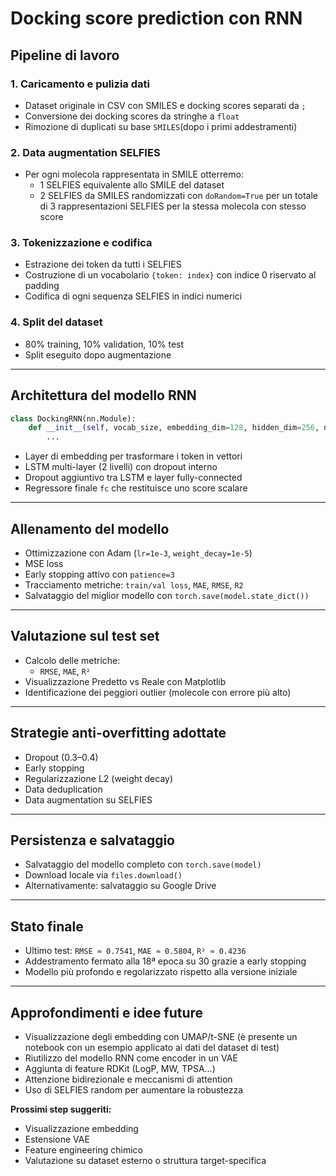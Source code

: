 # Docking score prediction con RNN

## Pipeline di lavoro

### 1. **Caricamento e pulizia dati**
- Dataset originale in CSV con SMILES e docking scores separati da `;`
- Conversione dei docking scores da stringhe a `float`
- Rimozione di duplicati su base `SMILES`(dopo i primi addestramenti) 


### 2. **Data augmentation SELFIES**
- Per ogni molecola rappresentata in SMILE otterremo:
  + 1 SELFIES equivalente allo SMILE del dataset  
  + 2 SELFIES da SMILES randomizzati con `doRandom=True`
per un totale di 3 rappresentazioni SELFIES per la stessa molecola con  stesso score 


### 3. **Tokenizzazione e codifica**
- Estrazione dei token da tutti i SELFIES
- Costruzione di un vocabolario `{token: index}` con indice 0 riservato al padding
- Codifica di ogni sequenza SELFIES in indici numerici

### 4. **Split del dataset**
- 80% training, 10% validation, 10% test
- Split eseguito dopo augmentazione

---

## Architettura del modello RNN

```python
class DockingRNN(nn.Module):
    def __init__(self, vocab_size, embedding_dim=128, hidden_dim=256, num_layers=2, dropout=0.3):
        ...
```

- Layer di embedding per trasformare i token in vettori
- LSTM multi-layer (2 livelli) con dropout interno
- Dropout aggiuntivo tra LSTM e layer fully-connected
- Regressore finale `fc` che restituisce uno score scalare

---

## Allenamento del modello

- Ottimizzazione con Adam (`lr=1e-3`, `weight_decay=1e-5`)
- MSE loss
- Early stopping attivo con `patience=3`
- Tracciamento metriche: `train/val loss`, `MAE`, `RMSE`, `R2`
- Salvataggio del miglior modello con `torch.save(model.state_dict())`

---

## Valutazione sul test set

- Calcolo delle metriche:
  - `RMSE`, `MAE`, `R²`
- Visualizzazione Predetto vs Reale con Matplotlib
- Identificazione dei peggiori outlier (molecole con errore più alto)

---

## Strategie anti-overfitting adottate

- Dropout (0.3–0.4)
- Early stopping
- Regularizzazione L2 (weight decay)
- Data deduplication
- Data augmentation su SELFIES


---

## Persistenza e salvataggio

- Salvataggio del modello completo con `torch.save(model)`
- Download locale via `files.download()`
- Alternativamente: salvataggio su Google Drive

---

## Stato finale

- Ultimo test: `RMSE ≈ 0.7541`, `MAE ≈ 0.5804`, `R² ≈ 0.4236`
- Addestramento fermato alla 18ª epoca su 30 grazie a early stopping
- Modello più profondo e regolarizzato rispetto alla versione iniziale

---
## Approfondimenti e idee future

- Visualizzazione degli embedding con UMAP/t-SNE (è presente un notebook con un esempio applicato ai dati del dataset di test)
- Riutilizzo del modello RNN come encoder in un VAE
- Aggiunta di feature RDKit (LogP, MW, TPSA...)
- Attenzione bidirezionale e meccanismi di attention
- Uso di SELFIES random per aumentare la robustezza

**Prossimi step suggeriti:**
- Visualizzazione embedding
- Estensione VAE
- Feature engineering chimico
- Valutazione su dataset esterno o struttura target-specifica

